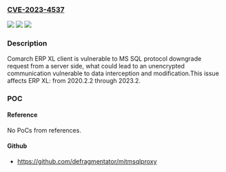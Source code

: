 ### [CVE-2023-4537](https://cve.mitre.org/cgi-bin/cvename.cgi?name=CVE-2023-4537)
![](https://img.shields.io/static/v1?label=Product&message=ERP%20XL&color=blue)
![](https://img.shields.io/static/v1?label=Version&message=2020.2.2%3C%3D%202023.2%20&color=brighgreen)
![](https://img.shields.io/static/v1?label=Vulnerability&message=CWE-755%20Selection%20of%20Less-Secure%20Algorithm%20During%20Negotiation%20('Algorithm%20Downgrade')&color=brighgreen)

### Description

Comarch ERP XL client is vulnerable to MS SQL protocol downgrade request from a server side, what could lead to an unencrypted communication vulnerable to data interception and modification.This issue affects ERP XL: from 2020.2.2 through 2023.2.

### POC

#### Reference
No PoCs from references.

#### Github
- https://github.com/defragmentator/mitmsqlproxy

